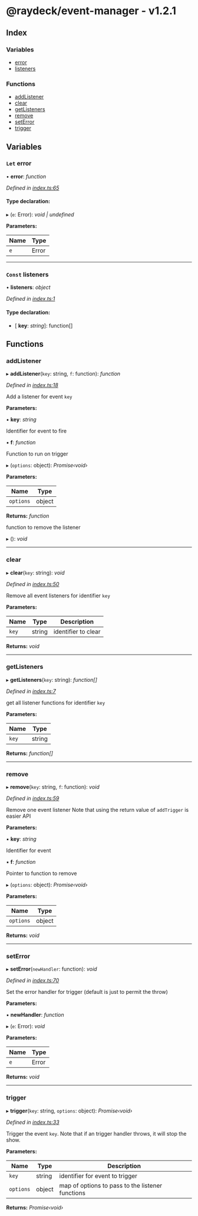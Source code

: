 
<a name="readmemd"></a>


# @raydeck/event-manager - v1.2.1

## Index

### Variables

* [error](#let-error)
* [listeners](#const-listeners)

### Functions

* [addListener](#addlistener)
* [clear](#clear)
* [getListeners](#getlisteners)
* [remove](#remove)
* [setError](#seterror)
* [trigger](#trigger)

## Variables

### `Let` error

• **error**: *function*

*Defined in [index.ts:65](https://github.com/rhdeck/event-manager/blob/6fd1256/src/index.ts#L65)*

#### Type declaration:

▸ (`e`: Error): *void | undefined*

**Parameters:**

Name | Type |
------ | ------ |
`e` | Error |

___

### `Const` listeners

• **listeners**: *object*

*Defined in [index.ts:1](https://github.com/rhdeck/event-manager/blob/6fd1256/src/index.ts#L1)*

#### Type declaration:

* \[ **key**: *string*\]: function[]

## Functions

###  addListener

▸ **addListener**(`key`: string, `f`: function): *function*

*Defined in [index.ts:18](https://github.com/rhdeck/event-manager/blob/6fd1256/src/index.ts#L18)*

Add a listener for event `key`

**Parameters:**

▪ **key**: *string*

Identifier for event to fire

▪ **f**: *function*

Function to run on trigger

▸ (`options`: object): *Promise‹void›*

**Parameters:**

Name | Type |
------ | ------ |
`options` | object |

**Returns:** *function*

function to remove the listener

▸ (): *void*

___

###  clear

▸ **clear**(`key`: string): *void*

*Defined in [index.ts:50](https://github.com/rhdeck/event-manager/blob/6fd1256/src/index.ts#L50)*

Remove all event listeners for identifier `key`

**Parameters:**

Name | Type | Description |
------ | ------ | ------ |
`key` | string | identifier to clear  |

**Returns:** *void*

___

###  getListeners

▸ **getListeners**(`key`: string): *function[]*

*Defined in [index.ts:7](https://github.com/rhdeck/event-manager/blob/6fd1256/src/index.ts#L7)*

get all listener functions for identifier `key`

**Parameters:**

Name | Type |
------ | ------ |
`key` | string |

**Returns:** *function[]*

___

###  remove

▸ **remove**(`key`: string, `f`: function): *void*

*Defined in [index.ts:59](https://github.com/rhdeck/event-manager/blob/6fd1256/src/index.ts#L59)*

Remove one event listener
Note that using the return value of `addTrigger` is easier API

**Parameters:**

▪ **key**: *string*

Identifier for event

▪ **f**: *function*

Pointer to function to remove

▸ (`options`: object): *Promise‹void›*

**Parameters:**

Name | Type |
------ | ------ |
`options` | object |

**Returns:** *void*

___

###  setError

▸ **setError**(`newHandler`: function): *void*

*Defined in [index.ts:70](https://github.com/rhdeck/event-manager/blob/6fd1256/src/index.ts#L70)*

Set the error handler for trigger (default is just to permit the throw)

**Parameters:**

▪ **newHandler**: *function*

▸ (`e`: Error): *void*

**Parameters:**

Name | Type |
------ | ------ |
`e` | Error |

**Returns:** *void*

___

###  trigger

▸ **trigger**(`key`: string, `options`: object): *Promise‹void›*

*Defined in [index.ts:33](https://github.com/rhdeck/event-manager/blob/6fd1256/src/index.ts#L33)*

Trigger the event `key`. Note that if an trigger handler throws, it will stop the show.

**Parameters:**

Name | Type | Description |
------ | ------ | ------ |
`key` | string | identifier for event to trigger |
`options` | object | map of options to pass to the listener functions  |

**Returns:** *Promise‹void›*
